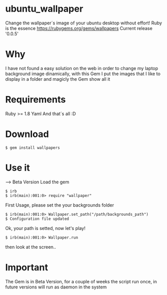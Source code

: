 ubuntu_wallpaper
================
Change the wallpaper´s image of your ubuntu desktop without effort!
Ruby is the essence
https://rubygems.org/gems/wallpapers
Current release '0.0.5'

Why
=====
I have not found a easy solution on the web in order to change my laptop background image dinamically, with this Gem I put the
images that I like to display in a folder and magicly the Gem show all it

Requirements
===========
Ruby >= 1.8
Yaml
And that´s all :D

Download
========
    $ gem install wallpapers

Use it
======
--> Beta Version
Load the gem

    $ irb
    $ irb(main):001:0> require "wallpaper"

First Usage, please set the your backgrounds folder

    $ irb(main):001:0> Wallpaper.set_path("/path/backgrounds_path")
    $ Configuration file updated

Ok, your path is setted, now let's play!

    $ irb(main):001:0> Wallpaper.run

then look at the screen..

**Important**
=============
The Gem is in Beta Version, for a couple of weeks the script run once, in future versions will run as daemon in the system